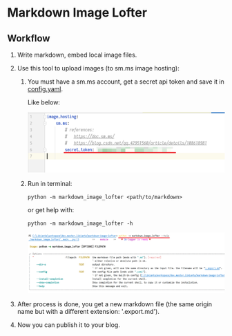 # Markdown Image Lofter

## Workflow

1.  Write markdown, embed local image files.
2.  Use this tool to upload images (to sm.ms image hosting):

    1.  You must have a sm.ms account, get a secret api token and save it in [config.yaml](./config.yaml).

        Like below:

        ![](.assets/20220505221413.png)

    2.  Run in terminal:

        ```shell
        python -m markdown_image_lofter <path/to/markdown>
        ```

        or get help with:

        ```shell
        python -m markdown_image_lofter -h
        ```

        ![](.assets/20220505220318.png)

3.  After process is done, you get a new markdown file (the same origin name but with a different extension: '.export.md').

4.  Now you can publish it to your blog.
